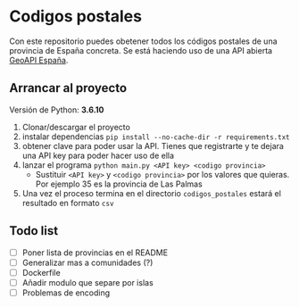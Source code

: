 Codigos postales
================

Con este repositorio puedes obetener todos los códigos postales de una provincia de España concreta. Se está haciendo
uso de una API abierta [GeoAPI España](https://geoapi.es/inicio).

Arrancar al proyecto
--------------------

Versión de Python: __3.6.10__

1. Clonar/descargar el proyecto
2. instalar dependencias `pip install --no-cache-dir -r requirements.txt`
3. obtener clave para poder usar la API. Tienes que registrarte y te dejara una API key para poder hacer uso de ella
4. lanzar el programa `python main.py <API key> <codigo provincia>`
    - Sustituir `<API key>` y `<codigo provincia>` por los valores que quieras. Por ejemplo 35 es la provincia de Las 
    Palmas
5. Una vez el proceso termina en el directorio `codigos_postales` estará el resultado en formato `csv`

Todo list
---------

- [ ] Poner lista de provincias en el README
- [ ] Generalizar mas a comunidades (?)
- [ ] Dockerfile
- [ ] Añadir modulo que separe por islas
- [ ] Problemas de encoding